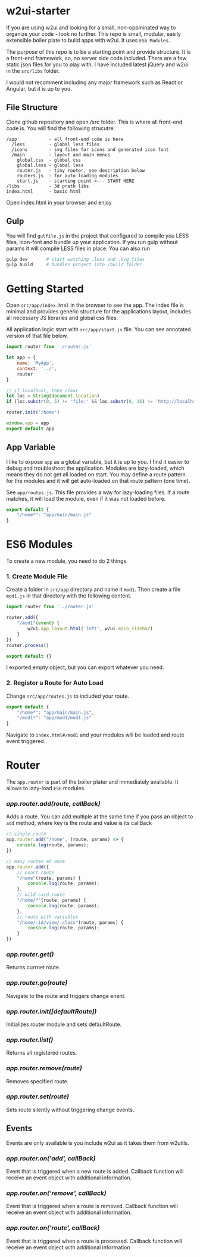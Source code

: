 # w2ui-starter

If you are using w2ui and looking for a small, non-oppininated way to organize your code - look no further. This repo is small, modular, easily extensible boiler plate to build apps with w2ui. It uses `ES6 Modules`.

The purpose of this repo is to be a starting point and provide structure. It is a front-end framework, so, no server side code included. There are a few static json files for you to play with. I have included latest jQuery and w2ui in the `src/libs` folder.

I would not recomment including any major framework such as React or Angular, but it is up to you.

## File Structure

Clone github repository and open /src folder. This is where all front-end code is. You will find the following strucutre:

```
/app            - all front-end code is here
  /less         - global less files
  /icons        - svg files for icons and generated icon font
  /main         - layout and main menus
    global.css  - global css
    global.less - global less
    router.js   - tiny router, see description below
    routers.js  - for auto loading modules
    start.js    - starting point <--- START HERE
/libs           - 3d prath libs
index.html      - basic html
```

Open index.html in your browser and enjoy

## Gulp

You will find `gulfile.js` in the project that configured to compile you LESS files, icon-font and bundle up your application. If you run gulp without params it will compile LESS files in place. You can also run

```sh
gulp dev       # start watching .less and .svg files
gulp build     # bundles project into /build folder
```

# Getting Started

Open `src/app/index.html` in the browser to see the app. The index file is minimal and provides generic structure for the applications layout, includes all necessary JS libraries and global css files.

All application logic start with `src/app/start.js` file. You can see annotated version of that file below.

```js
import router from './router.js'

let app = {
    name: 'MyApp',
    context: '../',
    router
}

// if localhost, then clear
let loc = String(document.location)
if (loc.substr(0, 5) != 'file:' && loc.substr(0, 16) != 'http://localhost') app.context = ''

router.init('/home')

window.app = app
export default app
```

## App Variable

I like to expose `app` as a global variable, but it is up to you. I find it easier to debug and troubleshoot the application. Modules are lazy-loaded, which means they do not get all loaded on start. You may define a route pattern for the modules and it will get auto-loaded on that route pattern (one time).

See `app/routes.js`. This file provides a way for lazy-loading files. If a route matches, it will load the module, even if it was not loaded before.
```js
export default {
    "/home*": "app/main/main.js"
}
````

# ES6 Modules

To create a new module, you need to do 2 things.

### 1. Create Module File

Create a folder in `src/app` directory and name it `mod1`. Then create a file `mod1.js` in that directory with the following content.
```js
import router from '../router.js'

router.add({
    "/mod1"(event) {
        w2ui.app_layout.html('left', w2ui.main_sidebar)
    }
})
router.process()

export default {}
```

I exported empty object, but you can export whatever you need.

### 2. Register a Route for Auto Load

Change `src/app/routes.js` to included your route.
```js
export default {
    "/home*": "app/main/main.js",
    "/mod1*": "app/mod1/mod1.js"
}
```
Navigate to `index.html#/mod1` and your modules will be loaded and route event triggered.

# Router

The `app.router` is part of the boiler plater and immediately available. It allows to lazy-load `ES6` modules.

### *app.router.add(route, callBack)*
Adds a route. You can add multiple at the same time if you pass an object to `add` method, where key is the route and value is its callBack

```js
// single route
app.router.add("/home", (route, params) => {
    console.log(route, params);
})

// many routes at once
app.router.add({
    // exact route
    "/home"(route, params) {
        console.log(route, params);
    },
    // wild card route
    "/home/*"(route, params) {
        console.log(route, params);
    },
    // route with variables
    "/home/:id/view/:class"(route, params) {
        console.log(route, params);
    }
})
```

### *app.router.get()*
Returns currnet route.

### *app.router.go(route)*
Navigate to the route and triggers change enent.

### *app.router.init([defaultRoute])*
Initializes router module and sets defaultRoute.

### *app.router.list()*
Returns all registered routes.

### *app.router.remove(route)*
Removes specified route.

### *app.router.set(route)*
Sets route silently without triggering change events.

## Events
Events are only available is you include w2ui as it takes them from w2utils.

### *app.router.on('add', callBack)*
Event that is triggered when a new route is added. Callback function will receive an event object with additional information.

### *app.router.on('remove', callBack)*
Event that is triggered when a route is removed. Callback function will receive an event object with additional information.

### *app.router.on('route', callBack)*
Event that is triggered when a route is processed. Callback function will receive an event object with additional information
